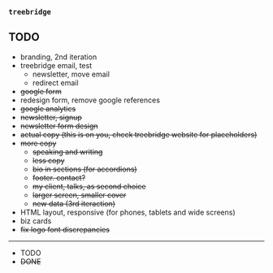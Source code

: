 ### `treebridge`

## TODO

- branding, 2nd iteration
- treebridge email, test
  - newsletter, move email
  - redirect email
- ~~google form~~
- redesign form, remove google references
- ~~google analytics~~
- ~~newsletter, signup~~
- ~~newsletter form design~~
- ~~actual copy (this is on you, check treebridge website for placeholders)~~
- ~~more copy~~
   - ~~speaking and writing~~
   - ~~less copy~~
   - ~~bio in sections (for accordions)~~
   - ~~footer. contact?~~
   - ~~my client, talks, as second choice~~
   - ~~larger screen, smaller cover~~
   - ~~new data (3rd iteraction)~~
- HTML layout, responsive (for phones, tablets and wide screens)
- biz cards
- ~~fix logo font discrepancies~~

--------

- TODO
- ~~DONE~~

